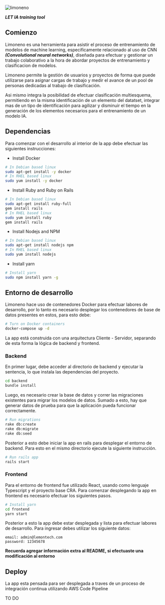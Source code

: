 ![limoneno](https://github.com/LemontechSA/limoneno/blob/master/frontend/src/assets/png/limoneno.png?raw=true)

***LET IA training tool***

## Comienzo

Limoneno es una herramienta para asistir el proceso de entrenamiento de modelos de machine learning, especificamente relacionado al uso de CNN ***(Convolutional neural networks)***, diseñada para efectuar y gestionar un trabajo colaborativo a la hora de abordar proyectos de entrenamiento y clasificacion de modelos.

Limoneno permite la gestión de usuarios y proyectos de forma que puede utilizarse para asignar cargas de trabajo y medir el avance de un pool de personas dedicadas al trabajo de clasificación.

Asi mismo integra la posibilidad de efectuar clasificación multiesquema, permitiendo en la misma identificación de un elemento del datatset, integrar mas de un tipo de identificación para agilizar y disminuir el tiempo en la generación de los elementos necesarios para el entrenamiento de un modelo IA.

## Dependencias

Para comenzar con el desarrollo al interior de la app debe efectuar las siguientes instrucciones:

- Install Docker

```bash
# In Debian based linux
sudo apt-get install -y docker
# In RHEL based linux
sudo yum install -y docker
```


- Install Ruby and Ruby on Rails
```bash
# In Debian based linux
sudo apt-get install ruby-full
gem install rails
# In RHEL based linux
sudo yum install ruby
gem install rails
```

- Install Nodejs and NPM
```bash
# In Debian based linux
sudo apt-get install nodejs npm
# In RHEL based linux
sudo yum install nodejs
```
- Install yarn
```bash
# Install yarn
sudo npm install yarn -g
```

## Entorno de desarrollo

Limoneno hace uso de contenedores Docker para efectuar labores de desarrollo, por lo tanto es necesario desplegar los contenedores de base de datos presentes en estos, para esto debe:

```bash
# Turn on Docker containers
docker-compose up -d
```

La app está construida con una arquitectura Cliente - Servidor, separando de esta forma la lógica de backend y frontend.

### Backend

En primer lugar, debe acceder al directorio de backend y ejecutar la sentencia, lo que instala las dependencias del proyecto.

```bash
cd backend
bundle install
```

Luego, es necesario crear la base de datos y correr las migraciones existentes para migrar los modelos de datos. Sumado a esto, hay que generar datos de prueba para que la aplicación pueda funcionar correctamente.

```bash
# Run migrations
rake db:create
rake db:migrate
rake db:seed
```

Posterior a esto debe iniciar la app en rails para desplegar el entorno de backend. Para esto en el mismo directorio ejecute la siguiente instrucción.

```bash
# Run rails app
rails start
```

### Frontend

Para el entorno de frontend fue utilizado React, usando como lenguaje Typescript y el proyecto base CRA. Para comenzar  desplegando la app en frontend es necesario efectuar los siguientes pasos.

```bash
# Install yarn
cd frontend
yarn start
```

Posterior a esto la app debe estar desplegada y lista para efectuar labores de desarrollo. Para ingresar debes utilizar los siguiente datos:

```
email: admin@lemontech.com
password: 12345678
```

**Recuerda agregar información extra al README, si efectuaste una modificación al entorno**

## Deploy

La app esta pensada para ser desplegada a traves de un proceso de integración continua utilizando AWS Code Pipeline

TO DO